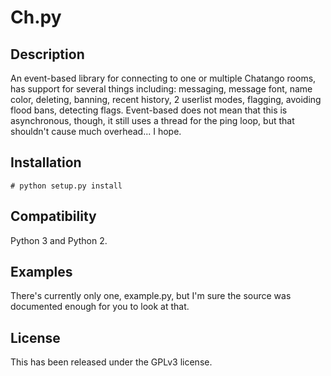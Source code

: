 Ch.py
=====

Description
-----------
An event-based library for connecting to one or multiple Chatango rooms, has support for several things including: messaging, message font, name color, deleting, banning, recent history, 2 userlist modes, flagging, avoiding flood bans, detecting flags.
Event-based does not mean that this is asynchronous, though, it still uses a thread for the ping loop, but that shouldn't cause much overhead... I hope.

Installation
------------
	# python setup.py install

Compatibility
-------------
Python 3 and Python 2.

Examples
--------
There's currently only one, example.py, but I'm sure the source was documented enough for you to look at that.

License
-------
This has been released under the GPLv3 license.
